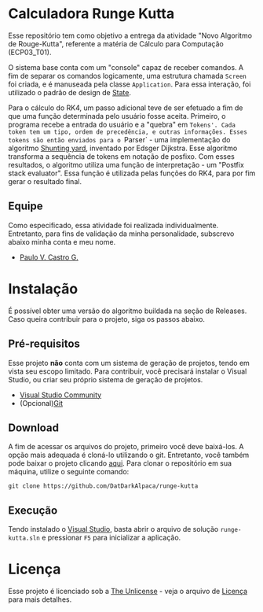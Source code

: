 # Calculadora Runge Kutta
Esse repositório tem como objetivo a entrega da atividade "Novo Algoritmo de Rouge-Kutta", referente a matéria de Cálculo para Computação (ECP03_T01).

O sistema base conta com um "console" capaz de receber comandos. A fim de separar os comandos logicamente, uma estrutura chamada `Screen` foi criada, e é manuseada pela classe `Application`. Para essa interação, foi utilizado o padrão de design de [State](https://refactoring.guru/design-patterns/state).

Para o cálculo do RK4, um passo adicional teve de ser efetuado a fim de que uma função determinada pelo usuário fosse aceita. Primeiro, o programa recebe a entrada do usuário e a "quebra" em `Tokens'. Cada token tem um tipo, ordem de precedência, e outras informações. Esses tokens são então enviados para o `Parser` - uma implementação do algoritmo [Shunting yard](https://en.wikipedia.org/wiki/Shunting_yard_algorithm), inventado por Edsger Dijkstra. Esse algoritmo transforma a sequência de tokens em notação de posfixo. Com esses resultados, o algoritmo utiliza uma função de interpretação - um "Postfix stack evaluator". Essa função é utilizada pelas funções do RK4, para por fim gerar o resultado final.

## Equipe
Como especificado, essa atividade foi realizada individualmente. Entretanto, para fins de validação da minha personalidade, subscrevo abaixo minha conta e meu nome.
 * [Paulo V. Castro G.](https://github.com/DatDarkAlpaca)

# Instalação
É possível obter uma versão do algoritmo buildada na seção de Releases. Caso queira contribuir para o projeto, siga os passos abaixo.

## Pré-requisitos
Esse projeto **não** conta com um sistema de geração de projetos, tendo em vista seu escopo limitado. Para contribuir, você precisará instalar o Visual Studio, ou criar seu próprio sistema de geração de projetos.

 * [Visual Studio Community](https://visualstudio.microsoft.com/pt-br/vs/community/)
 * (Opcional)[Git](https://git-scm.com/downloads)

## Download
A fim de acessar os arquivos do projeto, primeiro você deve baixá-los. A opção mais adequada é cloná-lo utilizando o git. Entretanto, você também pode baixar o projeto clicando [aqui](https://github.com/leomartins98/Sexshop-System/archive/refs/heads/main.zip). Para clonar o repositório em sua máquina, utilize o seguinte comando:

```
git clone https://github.com/DatDarkAlpaca/runge-kutta
```

## Execução
Tendo instalado o [Visual Studio](https://visualstudio.microsoft.com/pt-br/vs/community/), basta abrir o arquivo de solução `runge-kutta.sln` e pressionar `F5` para inicializar a aplicação.

# Licença
Esse projeto é licenciado sob a [The Unlicense](https://github.com/DatDarkAlpaca/runge-kutta/blob/main/LICENSE) - veja o arquivo de [Licença](LICENSE) para mais detalhes.
